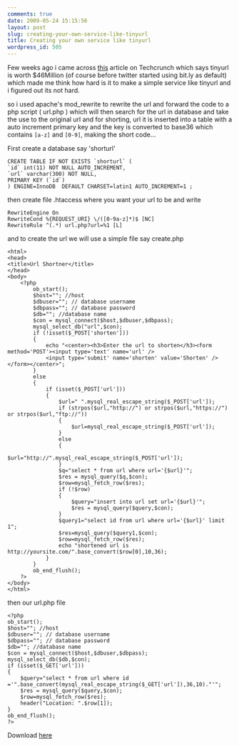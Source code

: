 ```yaml
---
comments: true
date: 2009-05-24 15:15:56
layout: post
slug: creating-your-own-service-like-tinyurl
title: Creating your own service like tinyurl
wordpress_id: 505
---
```


Few weeks ago i came across [this](http://www.techcrunch.com/2009/03/30/if-bitly-is-worth-8-million-tinyurl-is-worth-at-least-46-million/) article on Techcrunch which says tinyurl is worth $46Million (of course before twitter started using bit.ly as default) which made me think how hard is it to make a simple service like tinyurl and i figured out its not hard. 

so i used apache's mod\_rewrite to rewrite the url and forward the code to a php script ( url.php ) which will then search for the url in database and take the use to the original url and for shorting, url it is inserted into a table with a auto increment primary key and the key is converted to base36 which contains `[a-z]` and `[0-9]`, making the short code...

First create a database say 'shorturl'

    CREATE TABLE IF NOT EXISTS `shorturl` (
    `id` int(11) NOT NULL AUTO_INCREMENT,
    `url` varchar(300) NOT NULL,
    PRIMARY KEY (`id`)
    ) ENGINE=InnoDB  DEFAULT CHARSET=latin1 AUTO_INCREMENT=1 ;

then create file .htaccess where you want your url to be and write

    RewriteEngine On
    RewriteCond %{REQUEST_URI} \/([0-9a-z]*)$ [NC]
    RewriteRule ^(.*) url.php?url=%1 [L]

and to create the url we will use a simple file say create.php

    <html>
    <head>
    <title>Url Shortner</title>
    </head>
    <body>
        <?php
            ob_start();
            $host=""; //host
            $dbuser=""; // database username
            $dbpass=""; // database password
            $db=""; //database name
            $con = mysql_connect($host,$dbuser,$dbpass);
            mysql_select_db("url",$con);
            if (!isset($_POST['shorten']))
            {
                echo "<center><h3>Enter the url to shorten</h3><form method='POST'><input type='text' name='url' />
                <input type='submit' name='shorten' value='Shorten' /></form></center>";
            }
            else
            {
                if (isset($_POST['url']))
                {
                    $url=" ".mysql_real_escape_string($_POST['url']);
                    if (strpos($url,"http://") or strpos($url,"https://") or strpos($url,"ftp://"))
                    {
                        $url=mysql_real_escape_string($_POST['url']);
                    }
                    else
                    {
                        $url="http://".mysql_real_escape_string($_POST['url']);
                    }
                    $q="select * from url where url='{$url}'";
                    $res = mysql_query($q,$con);
                    $row=mysql_fetch_row($res);
                    if (!$row)
                    {
                        $query="insert into url set url='{$url}'";
                        $res = mysql_query($query,$con);
                    }
                    $query1="select id from url where url='{$url}' limit 1";
                    $res=mysql_query($query1,$con);
                    $row=mysql_fetch_row($res);
                    echo "shortened url is http://yoursite.com/".base_convert($row[0],10,36);
                }
            }
            ob_end_flush();
        ?>
    </body>
    </html>

then our url.php file

    <?php
    ob_start();
    $host=""; //host
    $dbuser=""; // database username
    $dbpass=""; // database password
    $db=""; //database name
    $con = mysql_connect($host,$dbuser,$dbpass);
    mysql_select_db($db,$con);
    if (isset($_GET['url']))
    {
        $query="select * from url where id ='".base_convert(mysql_real_escape_string($_GET['url']),36,10)."'";
        $res = mysql_query($query,$con);
        $row=mysql_fetch_row($res);
        header("Location: ".$row[1]);
    }
    ob_end_flush();
    ?>


Download [here](http://files.ankurs.com/urltar.gz)
